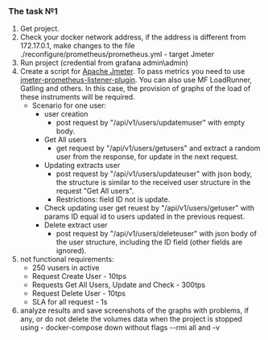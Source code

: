 ### The task №1

1. Get project.
2. Сheck your docker network address, if the address is different from 172.17.0.1, make changes to the file ./reconfigure/prometheus/prometheus.yml - target Jmeter
3. Run project (credential from grafana admin\admin)
4. Сreate a script for [Apache Jmeter](https://apache-mirror.rbc.ru/pub/apache//jmeter/binaries/apache-jmeter-5.4.1.tgz). To pass metrics you need to use [jmeter-prometheus-listener-plugin](https://github.com/kolesnikovm/jmeter-prometheus-listener/releases/download/2.0.2/jmeter-prometheus-listener-plugin-2.0.2.jar). You can also use MF LoadRunner, Gatling and others. In this case, the provision of graphs of the load of these instruments will be required.
    * Scenario for one user:
        * user creation
            * post request by "/api/v1/users/updatemuser" with empty body.
        * Get All users
            * get request by "/api/v1/users/getusers" and extract a random user from the response, for update in the next request.
        * Updating extracts user
            * post request by "/api/v1/users/updateuser" with json body, the structure is similar to the received user structure in the request "Get All users".
            * Restrictions: field ID not is update.
        * Check updating user
            get reuest by "/api/v1/users/getuser" with params ID equal id to users updated in the previous request. 
        * Delete extract user
            * post request by "/api/v1/users/deleteuser" with json body of the user structure, including the ID field (other fields are ignored).
5. not functional requirements:
    * 250 vusers in active
    * Request Create User - 10tps 
    * Requests Get All Users, Update and Check - 300tps
    * Request Delete User - 10tps
    * SLA for all request - 1s
6.  analyze results and save screenshots of the graphs with problems, if any, or do not delete the volumes data when the project is stopped using - docker-compose down without flags --rmi all and -v